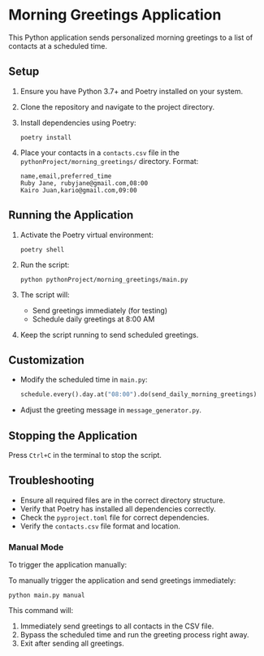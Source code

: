 # Morning Greetings Application

This Python application sends personalized morning greetings to a list of contacts at a scheduled time.

## Setup

1. Ensure you have Python 3.7+ and Poetry installed on your system.

2. Clone the repository and navigate to the project directory.

3. Install dependencies using Poetry:
   ```
   poetry install
   ```

4. Place your contacts in a `contacts.csv` file in the `pythonProject/morning_greetings/` directory. Format:
   ```
   name,email,preferred_time
   Ruby Jane, rubyjane@gmail.com,08:00
   Kairo Juan,kario@gmail.com,09:00
   ```

## Running the Application

1. Activate the Poetry virtual environment:
   ```
   poetry shell
   ```

2. Run the script:
   ```
   python pythonProject/morning_greetings/main.py
   ```

3. The script will:
   - Send greetings immediately (for testing)
   - Schedule daily greetings at 8:00 AM

4. Keep the script running to send scheduled greetings.

## Customization

- Modify the scheduled time in `main.py`:
  ```python
  schedule.every().day.at("08:00").do(send_daily_morning_greetings)
  ```

- Adjust the greeting message in `message_generator.py`.

## Stopping the Application

Press `Ctrl+C` in the terminal to stop the script.

## Troubleshooting

- Ensure all required files are in the correct directory structure.
- Verify that Poetry has installed all dependencies correctly.
- Check the `pyproject.toml` file for correct dependencies.
- Verify the `contacts.csv` file format and location.

### Manual Mode

To trigger the application manually:

To manually trigger the application and send greetings immediately:

```
python main.py manual
```

This command will:
1. Immediately send greetings to all contacts in the CSV file.
2. Bypass the scheduled time and run the greeting process right away.
3. Exit after sending all greetings.